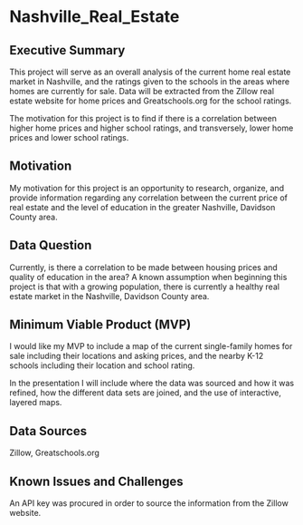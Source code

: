 # Nashville_Real_Estate

## Executive Summary
This project will serve as an overall analysis of the current home real estate market in Nashville, and the ratings given to the schools in the areas where homes are currently for sale.  Data will be extracted from the Zillow real estate website for home prices and Greatschools.org for the school ratings.  

The motivation for this project is to find if there is a correlation between higher home prices and higher school ratings, and transversely, lower home prices and lower school ratings.

## Motivation
My motivation for this project is an opportunity to research, organize, and provide information regarding any correlation between the current price of real estate and the level of education in the greater Nashville, Davidson County area.  

## Data Question
Currently, is there a correlation to be made between housing prices and quality of education in the area?  A known assumption when beginning this project is that with a growing population, there is currently a healthy real estate market in the Nashville, Davidson County area.   

## Minimum Viable Product (MVP)
I would like my MVP to include a map of the current single-family homes for sale including their locations and asking prices, and the nearby K-12 schools including their location and school rating.  

In the presentation I will include where the data was sourced and how it was refined, how the different data sets are joined, and the use of interactive, layered maps.

## Data Sources
Zillow, Greatschools.org

## Known Issues and Challenges
An API key was procured in order to source the information from the Zillow website.  
